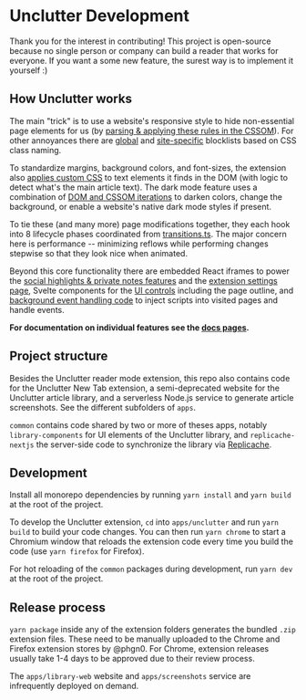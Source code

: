 # Unclutter Development

Thank you for the interest in contributing! This project is open-source because no single person or company can build a reader that works for everyone. If you want a some new feature, the surest way is to implement it yourself :)

## How Unclutter works

The main "trick" is to use a website's responsive style to hide non-essential page elements for us (by [parsing & applying these rules in the CSSOM](source/content-script/modifications/CSSOM/responsiveStyle.ts)).
For other annoyances there are [global](source/content-script/modifications/contentBlock.ts) and [site-specific](source/content-script/pageview/siteTweaks.css) blocklists based on CSS class naming.

To standardize margins, background colors, and font-sizes, the extension also [applies custom CSS](source/content-script/modifications/DOM/textContainer.ts) to text elements it finds in the DOM (with logic to detect what's the main article text). The dark mode feature uses a combination of [DOM and CSSOM iterations](source/content-script/modifications/CSSOM/theme.ts) to darken colors, change the background, or enable a website's native dark mode styles if present.

To tie these (and many more) page modifications together, they each hook into 8 lifecycle phases coordinated from [transitions.ts](source/content-script/transitions.ts). The major concern here is performance -- minimizing reflows while performing changes stepwise so that they look nice when animated.

Beyond this core functionality there are embedded React iframes to power the [social highlights & private notes features](source/sidebar/App.tsx) and the [extension settings page](source/settings-page/Options.tsx), Svelte components for the [UI controls](source/overlay) including the page outline, and [background event handling code](source/background/events.ts) to inject scripts into visited pages and handle events.

**For documentation on individual features see the [docs pages](https://github.com/lindylearn/unclutter/blob/main/docs).**

## Project structure

Besides the Unclutter reader mode extension, this repo also contains code for the Unclutter New Tab extension, a semi-deprecated website for the Unclutter article library, and a serverless Node.js service to generate article screenshots. See the different subfolders of `apps`.

`common` contains code shared by two or more of theses apps, notably `library-components` for UI elements of the Unclutter library, and `replicache-nextjs` the server-side code to synchronize the library via [Replicache](https://replicache.dev).

## Development

Install all monorepo dependencies by running `yarn install` and `yarn build` at the root of the project.

To develop the Unclutter extension, `cd` into `apps/unclutter` and run `yarn build` to build your code changes. You can then run `yarn chrome` to start a Chromium window that reloads the extension code every time you build the code (use `yarn firefox` for Firefox).

For hot reloading of the `common` packages during development, run `yarn dev` at the root of the project.

## Release process

`yarn package` inside any of the extension folders generates the bundled `.zip` extension files.
These need to be manually uploaded to the Chrome and Firefox extension stores by @phgn0. For Chrome, extension releases usually take 1-4 days to be approved due to their review process.

The `apps/library-web` website and `apps/screenshots` service are infrequently deployed on demand.
